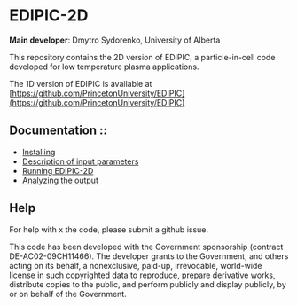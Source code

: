 # EDIPIC-2D

**Main developer**: Dmytro Sydorenko, University of Alberta

This repository contains the 2D version of EDIPIC, a particle-in-cell code developed for low temperature plasma applications.

The 1D version of EDIPIC is available at [https://github.com/PrincetonUniversity/EDIPIC](https://github.com/PrincetonUniversity/EDIPIC)

## Documentation ::
- [Installing](./Instructions/installing_edipic2d.md)
- [Description of input parameters](./Doc/EDIPIC2D_input_data_description_0.pdf)
- [Running EDIPIC-2D](./Instructions/running_edipic2d.md)
- [Analyzing the output](./Doc/EDIPIC2D_output_data_description_0.pdf)

## Help

For help with x the code, please submit a github issue.

This code has been developed with the Government sponsorship (contract DE-AC02-09CH11466). The developer grants to the Government, and others acting on its behalf, a nonexclusive, paid-up, irrevocable, world-wide license in such copyrighted data to reproduce, prepare derivative works, distribute copies to the public, and perform publicly and display publicly, by or on behalf of the Government.
